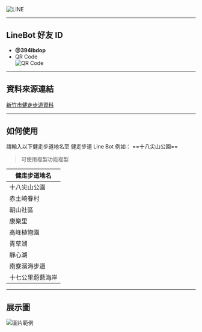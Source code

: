 ![LINE](https://i.ibb.co/HXywRtF/Line.jpg)

---

## LineBot 好友 ID

- **@394ibdop**
- QR Code  
  ![QR Code](https://i.ibb.co/3dP3PS6/394ibdop.png)

---

## 資料來源連結

[新竹市健走步道資料](https://odws.hccg.gov.tw/001/Upload/25/opendataback/9059/710/8fcdb49e-1e26-4eca-8221-200a0cc932d8.json)

---

## 如何使用

請輸入以下健走步道地名至 健走步道 Line Bot
例如： ==十八尖山公園==

> 可使用複製功能複製

| 健走步道地名     |
| ---------------- |
| 十八尖山公園     |
| 赤土崎眷村       |
| 朝山社區         |
| 康樂里           |
| 高峰植物園       |
| 青草湖           |
| 靜心湖           |
| 南寮濱海步道     |
| 十七公里蔚藍海岸 |

---

## 展示圖

![圖片範例](https://i.imgur.com/Ng2tZAn.png"圖片範例")
